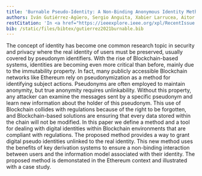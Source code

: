 ```yaml
---
title: 'Burnable Pseudo-Identity: A Non-Binding Anonymous Identity Method for Ethereum'
authors: Iván Gutiérrez-Agüero, Sergio Anguita, Xabier Larrucea, Aitor Gomez-Goiri, Borja Urquizu
restCitation: 'In <a href="https://ieeexplore.ieee.org/xpl/RecentIssue.jsp?punumber=6287639">IEEE Access</a>, vol. 9, pp. 108912-108923</a>, 2021, Doi: <a href="https://doi.org/10.1109/ACCESS.2021.3101302">10.1109/ACCESS.2021.3101302</a>.'
bib: /static/files/bibtex/gutierrez2021burnable.bib
---
```


The concept of identity has become one common research topic in security and privacy where the real identity of users must be preserved, usually covered by pseudonym identifiers.
With the rise of Blockchain-based systems, identities are becoming even more critical than before, mainly due to the immutability property.
In fact, many publicly accessible Blockchain networks like Ethereum rely on pseudonymization as a method for identifying subject actions.
Pseudonyms are often employed to maintain anonymity, but true anonymity requires unlinkability.
Without this property, any attacker can examine the messages sent by a specific pseudonym and learn new information about the holder of this pseudonym.
This use of Blockchain collides with regulations because of the right to be forgotten, and Blockchain-based solutions are ensuring that every data stored within the chain will not be modified.
In this paper we define a method and a tool for dealing with digital identities within Blockchain environments that are compliant with regulations.
The proposed method provides a way to grant digital pseudo identities unlinked to the real identity.
This new method uses the benefits of key derivation systems to ensure a non-binding interaction between users and the information model associated with their identity.
The proposed method is demonstated in the Ethereum context and illustrated with a case study.
